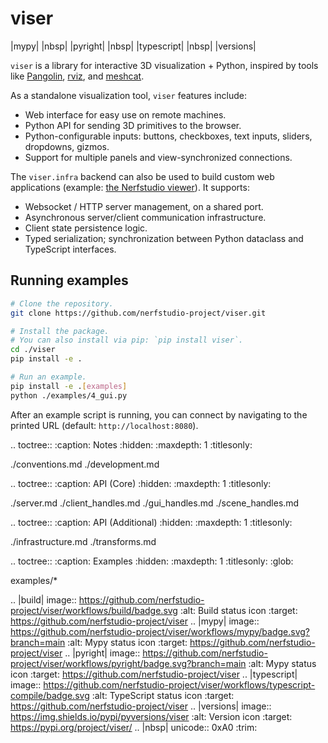 # viser

|mypy| |nbsp| |pyright| |nbsp| |typescript| |nbsp| |versions|

`viser` is a library for interactive 3D visualization + Python, inspired by
tools like [Pangolin](https://github.com/stevenlovegrove/Pangolin),
[rviz](https://wiki.ros.org/rviz/), and
[meshcat](https://github.com/rdeits/meshcat).

As a standalone visualization tool, `viser` features include:

- Web interface for easy use on remote machines.
- Python API for sending 3D primitives to the browser.
- Python-configurable inputs: buttons, checkboxes, text inputs, sliders,
  dropdowns, gizmos.
- Support for multiple panels and view-synchronized connections.

The `viser.infra` backend can also be used to build custom web applications
(example:
[the Nerfstudio viewer](https://github.com/nerfstudio-project/nerfstudio)). It
supports:

- Websocket / HTTP server management, on a shared port.
- Asynchronous server/client communication infrastructure.
- Client state persistence logic.
- Typed serialization; synchronization between Python dataclass and TypeScript
  interfaces.

## Running examples

```bash
# Clone the repository.
git clone https://github.com/nerfstudio-project/viser.git

# Install the package.
# You can also install via pip: `pip install viser`.
cd ./viser
pip install -e .

# Run an example.
pip install -e .[examples]
python ./examples/4_gui.py
```

After an example script is running, you can connect by navigating to the printed
URL (default: `http://localhost:8080`).

<!-- prettier-ignore-start -->

.. toctree::
   :caption: Notes
   :hidden:
   :maxdepth: 1
   :titlesonly:

   ./conventions.md
   ./development.md

.. toctree::
   :caption: API (Core)
   :hidden:
   :maxdepth: 1
   :titlesonly:

   ./server.md
   ./client_handles.md
   ./gui_handles.md
   ./scene_handles.md


.. toctree::
   :caption: API (Additional)
   :hidden:
   :maxdepth: 1
   :titlesonly:

   ./infrastructure.md
   ./transforms.md

.. toctree::
   :caption: Examples
   :hidden:
   :maxdepth: 1
   :titlesonly:
   :glob:

   examples/*


.. |build| image:: https://github.com/nerfstudio-project/viser/workflows/build/badge.svg
   :alt: Build status icon
   :target: https://github.com/nerfstudio-project/viser
.. |mypy| image:: https://github.com/nerfstudio-project/viser/workflows/mypy/badge.svg?branch=main
   :alt: Mypy status icon
   :target: https://github.com/nerfstudio-project/viser
.. |pyright| image:: https://github.com/nerfstudio-project/viser/workflows/pyright/badge.svg?branch=main
   :alt: Mypy status icon
   :target: https://github.com/nerfstudio-project/viser
.. |typescript| image:: https://github.com/nerfstudio-project/viser/workflows/typescript-compile/badge.svg
   :alt: TypeScript status icon
   :target: https://github.com/nerfstudio-project/viser
.. |versions| image:: https://img.shields.io/pypi/pyversions/viser
   :alt: Version icon
   :target: https://pypi.org/project/viser/
.. |nbsp| unicode:: 0xA0
   :trim:

<!-- prettier-ignore-end -->
